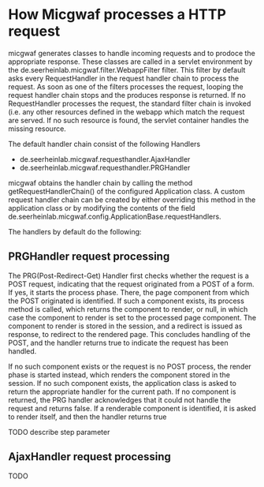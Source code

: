 How Micgwaf processes a HTTP request
====================================

micgwaf generates classes to handle incoming requests and to prodoce the appropriate response.
These classes are called in a servlet environment by the
de.seerheinlab.micgwaf.filter.WebappFilter filter.
This filter by default asks every RequestHandler in the request handler chain to process the request.
As soon as one of the filters processes the request, looping the request handler chain stops and the 
produces response is returned.
If no RequestHandler processes the request, the standard filter chain is invoked
(i.e. any other resources defined in the webapp which match the request are served.
 If no such resource is found, the servlet container handles the missing resource.

The default handler chain consist of the following Handlers
- de.seerheinlab.micgwaf.requesthandler.AjaxHandler 
- de.seerheinlab.micgwaf.requesthandler.PRGHandler 

micgwaf obtains the handler chain by calling the method 
getRequestHandlerChain() of the configured Application class.
A custom request handler chain can be created by either overriding this method in the application class
or by modifying the contents of the field de.seerheinlab.micgwaf.config.ApplicationBase.requestHandlers.

The handlers by default do the following:

PRGHandler request processing
-----------------------------

The PRG(Post-Redirect-Get) Handler first checks whether the request is a POST request, 
indicating that the request originated from a POST of a form.
If yes, it starts the process phase. There, the page component from which the POST originated is identified. 
If such a component exists, its process method is called, which returns the component to render, or null,
 in which case the component to render is set to the processed page component. The component to render
 is stored in the session, and a redirect is issued as response, to redirect to the rendered page.
 This concludes handling of the POST, and the handler returns true to indicate the request has been handled.
  
 If no such component exists or the request is no POST process, the render phase is started instead,
 which renders the component stored in the session. If no such component exists, the application class
 is asked to return the appropriate handler for the current path. If no component is returned, the PRG
 handler acknowledges that it could not handle the request and returns false. If a renderable component
 is identified, it is asked to render itself, and then the handler returns true
  
TODO describe step parameter

AjaxHandler request processing
------------------------------

TODO